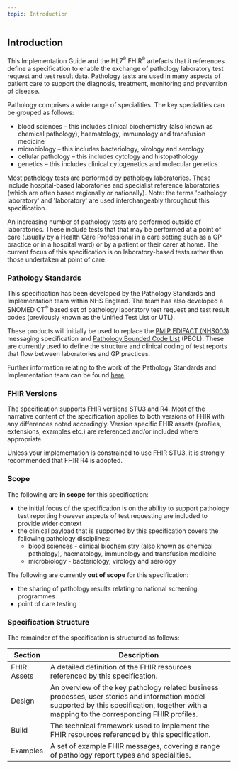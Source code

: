 ```yaml
---
topic: Introduction
---
```

## Introduction
This Implementation Guide and the HL7<sup>&reg;</sup> FHIR<sup>&reg;</sup> artefacts that it references define a specification to enable the exchange of pathology laboratory test request and test result data. Pathology tests are used in many aspects of patient care to support the diagnosis, treatment, monitoring and prevention of disease.

Pathology comprises a wide range of specialities. The key specialities can be grouped as follows:

* blood sciences – this includes clinical biochemistry (also known as chemical pathology), haematology, immunology and transfusion medicine
* microbiology – this includes bacteriology, virology and serology
* cellular pathology – this includes cytology and histopathology
* genetics – this includes clinical cytogenetics and molecular genetics

Most pathology tests are performed by pathology laboratories. These include hospital-based laboratories and specialist reference laboratories (which are often based regionally or nationally). Note: the terms 'pathology laboratory' and 'laboratory' are used interchangeably throughout this specification. 

An increasing number of pathology tests are performed outside of laboratories. These include tests that that may be performed at a point of care (usually by a Health Care Professional in a care setting such as a GP practice or in a hospital ward) or by a patient or their carer at home. The current focus of this specification is on laboratory-based tests rather than those undertaken at point of care.

### Pathology Standards
This specification has been developed by the Pathology Standards and Implementation team within NHS England. The team has also developed a SNOMED CT<sup>&reg;</sup> based set of pathology laboratory test request and test result codes (previously known as the Unified Test List or UTL).

These products will initially be used to replace the [PMIP EDIFACT (NHS003)](https://webarchive.nationalarchives.gov.uk/20150107145848/http://www.isb.nhs.uk/documents/isb-1557/amd-39-2003) messaging specification and [Pathology Bounded Code List](https://isd.digital.nhs.uk/trud3/user/guest/group/0/pack/38) (PBCL). These are currently used to define the structure and clinical coding of test reports that flow between laboratories and GP practices.

Further information relating to the work of the Pathology Standards and Implementation team can be found [here](https://digital.nhs.uk/services/pathology-standards-and-implementation).

### FHIR Versions
The specification supports FHIR versions STU3 and R4. Most of the narrative content of the specification applies to both versions of FHIR with any differences noted accordingly. Version specific FHIR assets (profiles, extensions, examples etc.) are referenced and/or included where appropriate.

<div markdown="span" class="alert alert-nhse" role="alert">
<i class="fa fa-exclamation-circle"></i> Unless your implementation is constrained to use FHIR STU3, it is strongly recommended that FHIR R4 is adopted.
</div>

### Scope
The following are **in scope** for this specification:
* the initial focus of the specification is on the ability to support pathology test reporting however aspects of test requesting are included to provide wider context
* the clinical payload that is supported by this specification covers the following pathology disciplines: 
    * blood sciences - clinical biochemistry (also known as chemical pathology), haematology, immunology and transfusion medicine
    * microbiology - bacteriology, virology and serology

The following are currently **out of scope** for this specification:
* the sharing of pathology results relating to national screening programmes
* point of care testing

### Specification Structure
The remainder of the specification is structured as follows:

<table class="regular">
    <thead>
        <tr>
            <th width="10%">Section</th>
            <th width="90%">Description</th>
        </tr
    </thead>
    <tbody>
        <tr>
            <td>FHIR Assets</td>
            <td>A detailed definition of the FHIR resources referenced by this specification.</td>
        </tr>
        <tr>
            <td>Design</td>
            <td>An overview of the key pathology related business processes, user stories and information model supported by this specification, together with a mapping to the corresponding FHIR profiles.</td>
        </tr>   
        <tr>
            <td>Build</td>
            <td>The technical framework used to implement the FHIR resources referenced by this specification.</td>
        </tr>   
        <tr>
            <td>Examples</td>
            <td>A set of example FHIR messages, covering a range of pathology report types and specialities.</td>
        </tr>
    </tbody>
</table>
